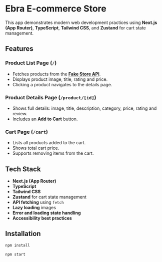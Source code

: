 # Ebra E-commerce Store

This app demonstrates modern web development practices using **Next.js (App Router)**, **TypeScript**, **Tailwind CSS**, and **Zustand** for cart state management.

## Features

### Product List Page (`/`)
- Fetches products from the **[Fake Store API](https://fakestoreapi.com/docs)**.
- Displays product image, title, rating and price.
- Clicking a product navigates to the details page.

### Product Details Page (`/product/[id]`)
- Shows full details: image, title, description, category, price, rating and review.
- Includes an **Add to Cart** button.

### Cart Page (`/cart`)
- Lists all products added to the cart.
- Shows total cart price.
- Supports removing items from the cart.

## Tech Stack

- **Next.js (App Router)**
- **TypeScript**
- **Tailwind CSS**
- **Zustand** for cart state management
- **API fetching** using `fetch`
- **Lazy loading** images
- **Error and loading state handling**
- **Accessibility best practices**

## Installation

```bash
npm install

npm start

```
